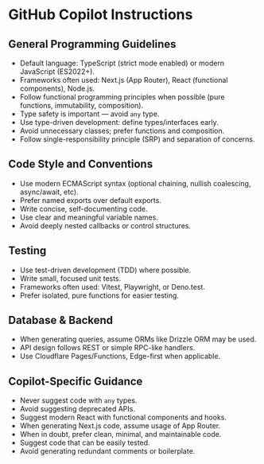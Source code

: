 # GitHub Copilot Instructions

## General Programming Guidelines

- Default language: TypeScript (strict mode enabled) or modern JavaScript (ES2022+).
- Frameworks often used: Next.js (App Router), React (functional components), Node.js.
- Follow functional programming principles when possible (pure functions, immutability, composition).
- Type safety is important — avoid `any` type.
- Use type-driven development: define types/interfaces early.
- Avoid unnecessary classes; prefer functions and composition.
- Follow single-responsibility principle (SRP) and separation of concerns.

## Code Style and Conventions

- Use modern ECMAScript syntax (optional chaining, nullish coalescing, async/await, etc).
- Prefer named exports over default exports.
- Write concise, self-documenting code.
- Use clear and meaningful variable names.
- Avoid deeply nested callbacks or control structures.

## Testing

- Use test-driven development (TDD) where possible.
- Write small, focused unit tests.
- Frameworks often used: Vitest, Playwright, or Deno.test.
- Prefer isolated, pure functions for easier testing.

## Database & Backend

- When generating queries, assume ORMs like Drizzle ORM may be used.
- API design follows REST or simple RPC-like handlers.
- Use Cloudflare Pages/Functions, Edge-first when applicable.

## Copilot-Specific Guidance

- Never suggest code with `any` types.
- Avoid suggesting deprecated APIs.
- Suggest modern React with functional components and hooks.
- When generating Next.js code, assume usage of App Router.
- When in doubt, prefer clean, minimal, and maintainable code.
- Suggest code that can be easily tested.
- Avoid generating redundant comments or boilerplate.

